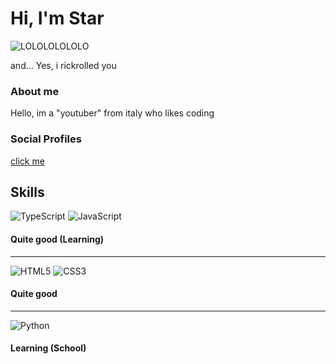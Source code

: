 # Hi, I'm Star
![LOLOLOLOLOLO](giphy.gif)


and... Yes, i rickrolled you 

### About me
Hello, im a "youtuber" from italy who likes coding

### Social Profiles
[click me](https://star08-web.github.io)

## Skills



![TypeScript](https://img.shields.io/badge/typescript-%23007ACC.svg?style=for-the-badge&logo=typescript&logoColor=white) ![JavaScript](https://img.shields.io/badge/javascript-%23323330.svg?style=for-the-badge&logo=javascript&logoColor=%23F7DF1E)
#### Quite good (Learning)
---
![HTML5](https://img.shields.io/badge/html5-%23E34F26.svg?style=for-the-badge&logo=html5&logoColor=white) ![CSS3](https://img.shields.io/badge/css3-%231572B6.svg?style=for-the-badge&logo=css3&logoColor=white)
#### Quite good
---
![Python](https://img.shields.io/badge/python-3670A0?style=for-the-badge&logo=python&logoColor=ffdd54)
#### Learning (School)
